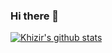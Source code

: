 ### Hi there 👋

<!--
**khizirsiddiqui/khizirsiddiqui** is a ✨ _special_ ✨ repository because its `README.md` (this file) appears on your GitHub profile.

Here are some ideas to get you started:

- 🔭 I’m currently working on ...
- 🌱 I’m currently learning ...
- 👯 I’m looking to collaborate on ...
- 🤔 I’m looking for help with ...
- 💬 Ask me about ...
- 📫 How to reach me: ...
- 😄 Pronouns: ...
- ⚡ Fun fact: ...
-->

[![Khizir's github stats](https://github-readme-stats.vercel.app/api?username=khizirsiddiqui)](https://github.com/anuraghazra/github-readme-stats)

